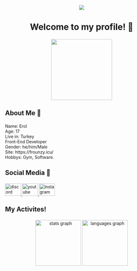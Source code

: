 <div align="center">
  <img src="https://profile-counter.glitch.me/Frounzy/count.svg?"  />
</div>

###

<h1 align="center">Welcome to my profile! 🌂</h1>

###

<div align="center">
  <img height="200" src="[https://i.imgflip.com/65efzo.gif](https://hizliresim.com/rra2qfy)"  />
</div>

###

<h2 align="left">About Me 🌈</h2>

###

<p align="left">Name: Erol<br>Age: 17<br>Live in: Turkey<br>Front-End Developer<br>Gender: he/him/Male<br>Site: https://frounzy.icu/<br>Hobbys: Gym, Software.</p>

###

<h2 align="left">Social Media 🍂</h2>

###

<div align="left">
  <a href="https:/discord.gg/frounzy" target="_blank">
    <img src="https://raw.githubusercontent.com/maurodesouza/profile-readme-generator/master/src/assets/icons/social/discord/default.svg" width="52" height="40" alt="discord logo"  />
  </a>
  <a href="https://www.youtube.com/channel/UCgmcTRokMYmlURCPjaIlWpA" target="_blank">
    <img src="https://raw.githubusercontent.com/maurodesouza/profile-readme-generator/master/src/assets/icons/social/youtube/default.svg" width="52" height="40" alt="youtube logo"  />
  </a>
  <a href="https://www.instagram.com/erltechh/" target="_blank">
    <img src="https://raw.githubusercontent.com/maurodesouza/profile-readme-generator/master/src/assets/icons/social/instagram/default.svg" width="52" height="40" alt="instagram logo"  />
  </a>
</div>

###

<h2 align="left">My Activites!</h2>

###


###

<div align="center">
  <img src="https://github-readme-stats.vercel.app/api?username=Frounzy&hide_title=false&hide_rank=false&show_icons=true&include_all_commits=true&count_private=true&disable_animations=false&theme=dracula&locale=en&hide_border=false&order=1" height="150" alt="stats graph"  />
  <img src="https://github-readme-stats.vercel.app/api/top-langs?username=Frounzy&locale=en&hide_title=false&layout=compact&card_width=320&langs_count=5&theme=dracula&hide_border=false&order=2" height="150" alt="languages graph"  />
</div>

###
